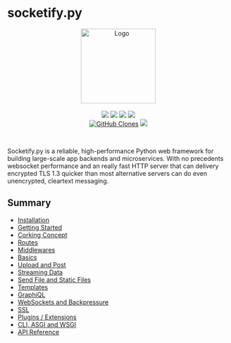 # socketify.py


<p align="center">
  <a href="https://github.com/cirospaciari/socketify.py"><img src="https://raw.githubusercontent.com/cirospaciari/socketify.py/main/misc/logo.png" alt="Logo" height=170></a>
  <br />
  <br />
  <a href="https://github.com/cirospaciari/socketify.py/actions/workflows/linux.yml" target="_blank"><img src="https://github.com/cirospaciari/socketify.py/actions/workflows/linux.yml/badge.svg" /></a>
  <a href="https://github.com/cirospaciari/socketify.py/actions/workflows/windows.yml" target="_blank"><img src="https://github.com/cirospaciari/socketify.py/actions/workflows/windows.yml/badge.svg" /></a>
<a href="https://github.com/cirospaciari/socketify.py/actions/workflows/macos.yml" target="_blank"><img src="https://github.com/cirospaciari/socketify.py/actions/workflows/macos.yml/badge.svg" /></a>
  <a href="https://github.com/cirospaciari/socketify.py/actions/workflows/macos_arm64.yml" target="_blank"><img src="https://github.com/cirospaciari/socketify.py/actions/workflows/macos_arm64.yml/badge.svg" /></a>
  <br/>
<a href='https://github.com/cirospaciari/socketify.py'><img alt='GitHub Clones' src='https://img.shields.io/badge/dynamic/json?color=success&label=Clones&query=count&url=https://gist.githubusercontent.com/cirospaciari/2243d59951f4abe4fd2000f1e20bc561/raw/clone.json&logo=github'></a>
<a href="https://github.com/sponsors/cirospaciari/" target="_blank"><img src="https://img.shields.io/static/v1?label=Sponsor&message=%E2%9D%A4&logo=GitHub&link=https://github.com/sponsors/cirospaciari"/></a>


</p>
<br/>

Socketify.py is a reliable, high-performance Python web framework for building large-scale app backends and microservices.
With no precedents websocket performance and an really fast HTTP server that can delivery encrypted TLS 1.3 quicker than most alternative servers can do even unencrypted, cleartext messaging.

## Summary

- [Installation](installation.md)
- [Getting Started](getting-started.md)
- [Corking Concept](corking.md)
- [Routes](routes.md)
- [Middlewares](middlewares.md)
- [Basics](basics.md)
- [Upload and Post](upload-post.md)
- [Streaming Data](streaming-data.md)
- [Send File and Static Files](static-files.md)
- [Templates](templates.md)
- [GraphiQL](graphiql.md)
- [WebSockets and Backpressure](websockets-backpressure.md)
- [SSL](ssl.md)
- [Plugins / Extensions](extensions.md)
- [CLI, ASGI and WSGI](cli.md)
- [API Reference](api.md)
